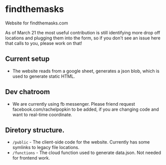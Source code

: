 # findthemasks
Website for findthemasks.com

As of March 21 the most useful contribution is still identifying more drop off locations and plugging them into the form, so if you don't see an issue here that calls to you, please work on that!

## Current setup
 - The website reads from a google sheet, generates a json blob, which is used to generate static HTML.

## Dev chatroom
 - We are currently using fb messenger. Please friend request facebook.com/rachelpopkin to be added, if you are changing code and want to real-time coordinate.

## Diretory structure.
  * `/public` - The client-side code for the website. Currently has some symlinks to legacy file locations.
  * `/functions` - The cloud function used to generate data.json. Not needed for frontend work.
